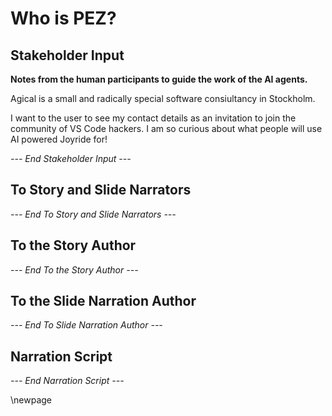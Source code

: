 # Who is PEZ?

## Stakeholder Input

**Notes from the human participants to guide the work of the AI agents.**

Agical is a small and radically special software consiultancy in Stockholm.

I want to the user to see my contact details as an invitation to join the community of VS Code hackers. I am so curious about what people will use AI powered Joyride for!

*--- End Stakeholder Input ---*

## To Story and Slide Narrators

*--- End To Story and Slide Narrators ---*

## To the Story Author

*--- End To the Story Author ---*

## To the Slide Narration Author

*--- End To Slide Narration Author ---*

## Narration Script

*--- End Narration Script ---*


\newpage
